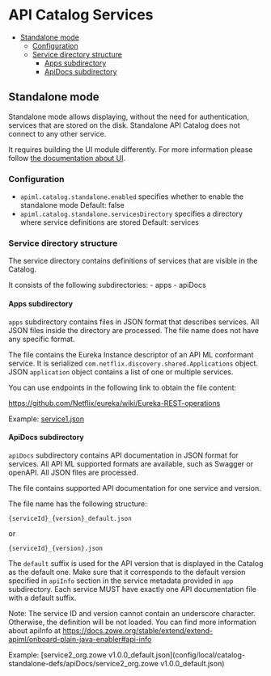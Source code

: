<!-- omit in toc -->
# API Catalog Services

- [Standalone mode](#standalone-mode)
  - [Configuration](#configuration)
  - [Service directory structure](#service-directory-structure)
    - [Apps subdirectory](#apps-subdirectory)
    - [ApiDocs subdirectory](#apidocs-subdirectory)

## Standalone mode

Standalone mode allows displaying, without the need for authentication, services
that are stored on the disk. Standalone API Catalog does not connect to any
other service.

It requires building the UI module differently. For more information please follow 
[the documentation about UI](../api-catalog-ui/frontend/README.md).

### Configuration

- `apiml.catalog.standalone.enabled`
    specifies whether to enable the standalone mode
    Default: false
- `apiml.catalog.standalone.servicesDirectory`
    specifies a directory where service definitions are stored
    Default: services

### Service directory structure

The service directory contains definitions of services that are visible in
the Catalog.

It consists of the following subdirectories:
    - apps
    - apiDocs

#### Apps subdirectory

`apps` subdirectory contains files in JSON format that describes services. All
JSON files inside the directory are processed. The file name does not have any
specific format.

The file contains the Eureka Instance descriptor of an API ML conformant
service. It is serialized `com.netflix.discovery.shared.Applications` object.
JSON `application` object contains a list of one or multiple services.

You can use endpoints in the following link to obtain the file content:

<https://github.com/Netflix/eureka/wiki/Eureka-REST-operations>

Example:
[service1.json](config/local/catalog-standalone-defs/apps/service1.json)

#### ApiDocs subdirectory

`apiDocs` subdirectory contains API documentation in JSON format for services.
All API ML supported formats are available, such as Swagger or openAPI. All JSON
files are processed.

The file contains supported API documentation for one service and version.

The file name has the following structure:

`{serviceId}_{version}_default.json`

or

`{serviceId}_{version}.json`

The `default` suffix is used for the API version that is displayed in
the Catalog as the default one. Make sure that it corresponds to the default
version specified in `apiInfo` section in the service metadata provided in `app`
subdirectory. Each service MUST have exactly one API documentation file with
a default suffix.

Note:
The service ID and version cannot contain an underscore character. Otherwise, the definition will be not loaded.
You can find more information about apiInfo at
<https://docs.zowe.org/stable/extend/extend-apiml/onboard-plain-java-enabler#api-info>

Example:
[service2_org.zowe v1.0.0_default.json](config/local/catalog-standalone-defs/apiDocs/service2_org.zowe v1.0.0_default.json)
